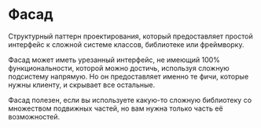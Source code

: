 # Фасад 
Структурный паттерн проектирования, который предоставляет простой интерфейс к сложной системе
классов, библиотеке или фреймворку.

Фасад может иметь урезанный интерфейс, не имеющий 100% функциональности, 
которой можно достичь, используя сложную подсистему напрямую. Но он предоставляет именно те фичи,
которые нужны клиенту, и скрывает все остальные.

Фасад полезен, если вы используете какую-то сложную библиотеку со множеством подвижных частей, но вам нужна
только часть её возможностей.